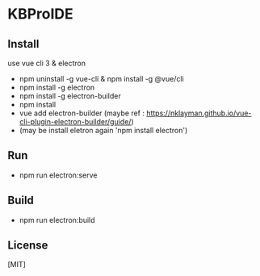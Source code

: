 
# KBProIDE

## Install
use vue cli 3 & electron
- npm uninstall -g vue-cli & npm install -g @vue/cli
- npm install -g electron
- npm install -g electron-builder
- npm install
- vue add electron-builder (maybe ref : https://nklayman.github.io/vue-cli-plugin-electron-builder/guide/)
- (may be install eletron again 'npm install electron')
## Run
- npm run electron:serve

## Build
- npm run electron:build

## License

[MIT]
